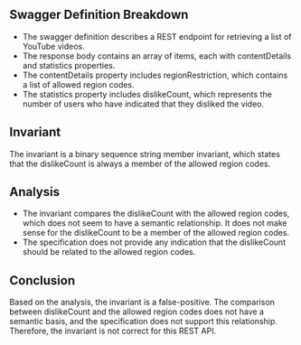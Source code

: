 ## Swagger Definition Breakdown
- The swagger definition describes a REST endpoint for retrieving a list of YouTube videos.
- The response body contains an array of items, each with contentDetails and statistics properties.
- The contentDetails property includes regionRestriction, which contains a list of allowed region codes.
- The statistics property includes dislikeCount, which represents the number of users who have indicated that they disliked the video.

## Invariant
The invariant is a binary sequence string member invariant, which states that the dislikeCount is always a member of the allowed region codes.

## Analysis
- The invariant compares the dislikeCount with the allowed region codes, which does not seem to have a semantic relationship. It does not make sense for the dislikeCount to be a member of the allowed region codes.
- The specification does not provide any indication that the dislikeCount should be related to the allowed region codes.

## Conclusion
Based on the analysis, the invariant is a false-positive. The comparison between dislikeCount and the allowed region codes does not have a semantic basis, and the specification does not support this relationship. Therefore, the invariant is not correct for this REST API.
